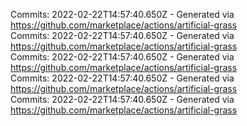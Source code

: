 Commits: 2022-02-22T14:57:40.650Z - Generated via https://github.com/marketplace/actions/artificial-grass
<br>
Commits: 2022-02-22T14:57:40.650Z - Generated via https://github.com/marketplace/actions/artificial-grass
<br>
Commits: 2022-02-22T14:57:40.650Z - Generated via https://github.com/marketplace/actions/artificial-grass
<br>
Commits: 2022-02-22T14:57:40.650Z - Generated via https://github.com/marketplace/actions/artificial-grass
<br>
Commits: 2022-02-22T14:57:40.650Z - Generated via https://github.com/marketplace/actions/artificial-grass
<br>
